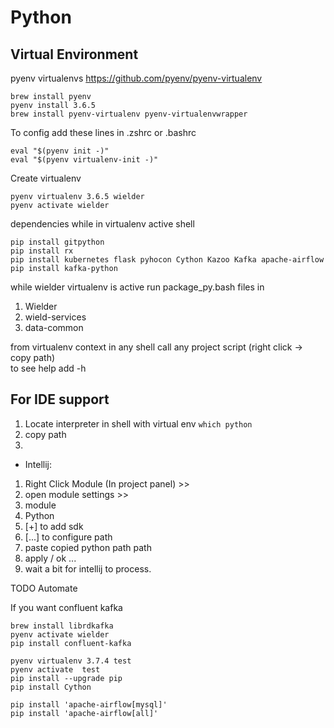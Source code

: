 
Python
=

Virtual Environment
-
pyenv virtualenvs 
https://github.com/pyenv/pyenv-virtualenv
```
brew install pyenv
pyenv install 3.6.5
brew install pyenv-virtualenv pyenv-virtualenvwrapper
```
To config add these lines in .zshrc or .bashrc
```
eval "$(pyenv init -)"
eval "$(pyenv virtualenv-init -)"
```

Create virtualenv
```
pyenv virtualenv 3.6.5 wielder
pyenv activate wielder 
```

dependencies while in virtualenv active shell
```
pip install gitpython
pip install rx
pip install kubernetes flask pyhocon Cython Kazoo Kafka apache-airflow
pip install kafka-python
```
while wielder virtualenv is active run package_py.bash files in
1. Wielder
1. wield-services
1. data-common
 

from virtualenv context in any shell call any project script (right click -> copy path)  
to see help add -h 

 
For IDE support
-
 1. Locate interpreter in shell with virtual env ```which python```
 1. copy path
 1. 
 + Intellij:
  1. Right Click Module (In project panel) >> 
  1. open module settings >> 
  1. module 
  1. Python 
  1. [+] to add sdk
  1. [...] to configure path
  1. paste copied python path path
  1. apply / ok ...
  1. wait a bit for intellij to process.
  



TODO Automate

If you want confluent kafka
```
brew install librdkafka
pyenv activate wielder
pip install confluent-kafka
```

```
pyenv virtualenv 3.7.4 test
pyenv activate  test
pip install --upgrade pip
pip install Cython

pip install 'apache-airflow[mysql]'
pip install 'apache-airflow[all]'
```
